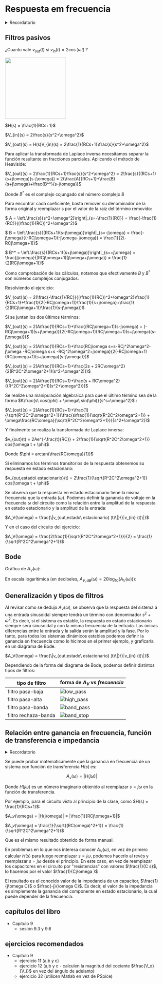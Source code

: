 # Respuesta em frecuencia

<details>

<summary> Recordatorio </summary>

<br />

$\mathcal{L} \left\{  e^{-at} \right\} = \frac{1}{s+a}$

$\mathcal{L} \left\{ cos(\omega t) \right\} = \frac{s}{s^s+\omega^2}$

$\mathcal{L} \left\{ sen(\omega t) \right\} = \frac{\omega}{s^s+\omega^2}$

$\mathcal{L} \left\{ cos(\omega t + \phi) \right\} = \frac{s\ cos(\phi) + \omega\ sin(\phi)}{s^s+\omega^2}$

</details>

## Filtros pasivos

¿Cuanto vale $v_{out} (t)$ si $v_{in} (t) = 2\cos{(\omega t)}$ ?

<img src="https://julianodb.github.io/electronic_circuits_diagrams/RC_lowpass.png" width="200"> 

$H(s) = \frac{1}{RCs+1}$

$V_{in}(s) = 2\frac{s}{s^2+\omega^2}$

$V_{out}(s) = H(s)V_{in}(s) = 2\frac{1}{RCs+1}\frac{s}{s^2+\omega^2}$

Para aplicar la transformada de Laplace inversa necesitamos separar la función resultante en fracciones parciales. Aplicando el método de Heaviside:

$V_{out}(s) = 2\frac{1}{RCs+1}\frac{s}{s^2+\omega^2} = 2\frac{s}{(RCs+1)(s+j\omega)(s-j\omega)} = 2(\frac{A}{RCs+1}+\frac{B}{s+j\omega}+\frac{B^*}{s-j\omega})$

Donde $B^*$ es el complejo cojungado del número complejo $B$

Para encontrar cada coeficiente, basta remover su denominador de la forma original y reemplazar s por el valor de la raiz del término removido:

$ A = \left.\frac{s}{s^2+\omega^2}\right\|_{s=-\frac{1}{RC}} = \frac{-\frac{1}{RC}}{(\frac{1}{RC})^2+\omega^2}$

$ B = \left.\frac{s}{(RCs+1)(s-j\omega)}\right\|_{s=-j\omega} = \frac{-j\omega}{(-RCj\omega+1)(-j\omega-j\omega)} = \frac{1}{2(-RCj\omega+1)}$

$ B^* = \left.\frac{s}{(RCs+1)(s+j\omega)}\right\|_{s=+j\omega} = \frac{j\omega}{(RCj\omega+1)(j\omega+j\omega)} = \frac{1}{2(RCj\omega+1)}$

Como comprobación de los cálculos, notamos que efectivamente $B$ y $B^*$ son números complejos conjugados.

Resolviendo el ejercicio:

$V_{out}(s) = 2(\frac{-\frac{1}{RC}}{(\frac{1}{RC})^2+\omega^2}\frac{1}{RCs+1}+\frac{1}{2(-RCj\omega+1)}\frac{1}{s+j\omega}+\frac{1}{2(RCj\omega+1)}\frac{1}{s-j\omega})$

Si se juntan los dos últimos términos:

$V_{out}(s) = 2(A\frac{1}{RCs+1}+\frac{(RCj\omega+1)(s-j\omega) + (-RCj\omega+1)(s+j\omega)}{2(-RCj\omega+1)(RCj\omega+1)(s+j\omega)(s-j\omega)})$

$V_{out}(s) = 2(A\frac{1}{RCs+1}+\frac{RCj\omega s+s-RCj^2\omega^2-j\omega -RCj\omega s+s -RCj^2\omega^2+j\omega}{2(-RCj\omega+1)(RCj\omega+1)(s+j\omega)(s-j\omega)})$

$V_{out}(s) = 2(A\frac{1}{RCs+1}+\frac{2s + 2RC\omega^2}{2(R^2C^2\omega^2+1)(s^2+\omega^2)})$

$V_{out}(s) = 2(A\frac{1}{RCs+1}+\frac{s + RC\omega^2}{(R^2C^2\omega^2+1)(s^2+\omega^2)})$

Se realize una manipulación algebraica para que el último término sea de la forma $K\frac{s\ cos(\phi) + \omega\ sin(\phi)}{s^s+\omega^2}$ :

$V_{out}(s) = 2(A\frac{1}{RCs+1}+\frac{1}{\sqrt{R^2C^2\omega^2+1}}\frac{s\frac{1}{\sqrt{R^2C^2\omega^2+1}} + \omega\frac{RC\omega}{\sqrt{R^2C^2\omega^2+1}}}{s^2+\omega^2})$

Y finalmente se realiza la transformada de Laplace ivnersa:

$v_{out}(t) = 2Ae^{-\frac{t}{RC}} + 2\frac{1}{\sqrt{R^2C^2\omega^2+1}} cos(\omega t + \phi)$

Donde $\phi = arctan(\frac{RC\omega}{1})$

Si eliminamos los términos transitorios de la respuesta obtenemos su respuesta en estado estacionario:

$v_{out,estado\ estacionario}(t) = 2\frac{1}{\sqrt{R^2C^2\omega^2+1}} cos(\omega t + \phi)$

Se observa que la respuesta en estado estacionario tiene la misma frecuencia que la entrada ($\omega$). Podemos definir la ganancia de voltaje en la frecuencia $\omega$ del circuito como la relación entre la amplitud de la respuesta en estado estacionario y la amplitud de la entrada:

$A_V(\omega) = \frac{\|v_{out,estado\ estacionario} (t)\|}{\|v_{in} (t)\|}$

Y en el caso del circuito del ejercicio:

$A_V(\omega) = \frac{2\frac{1}{\sqrt{R^2C^2\omega^2+1}}}{2} = \frac{1}{\sqrt{R^2C^2\omega^2+1}}$

## Bode

Gráfica de $A_V(\omega)$:

En escala logarítimica (en decibeles, $A_{V,dB}(\omega) = 20 \log_{10}(A_V(\omega))$):

## Generalización y tipos de filtros

Al revisar como se dedujo $A_V(\omega)$, se observa que la respuesta del sistema a una entrada sinusoidal siempre tendrá un término con denominador $s^2 + \omega^2$. Es decir, si el sistema es estable, la respuesta en estado estacionario siempre será sinusoidal y con la misma frecuencia de la entrada. Las únicas diferencias entre la entrada y la salida serán la amplitud y la fase. Por lo tanto, para todos los sistemas dinámicos estables podemos definir la ganancia en frecuencia como lo hicimos en el primer ejemplo, y graficarla en un diagrama de Bode.

$A_V(\omega) = \frac{\|v_{out,estado\ estacionario} (t)\|}{\|v_{in} (t)\|}$

Dependiendo de la forma del diagrama de Bode, podemos definir distintos tipos de filtros:

|tipo de filtro| forma de $A_V$ vs $frecuencia$ |
| -- | -- |
| filtro pasa-baja | ![low_pass](../img/low_pass.png) |
| filtro pasa-alta | ![high_pass](../img/high_pass.png) |
| filtro pasa-banda | ![band_pass](../img/band_pass.png) |
| filtro rechaza-banda | ![band_stop](../img/band_stop.png) |

## Relación entre ganancia en frecuencia, función de transferencia e impedancia

<details>

<summary> Recordatorio </summary>

<br />

$|a+bj| = \sqrt{a^2+b^2}$

$|\frac{1}{a+bj}| = \frac{|1|}{|a+bj|} = \frac{1}{\sqrt{a^2+b^2}}$

$|(a+bj)(c+dj)| = |a+bj||c+dj| = (\sqrt{a^2+b^2})(\sqrt{c^2+d^2})$

$|\frac{a+bj}{c+dj}| = \frac{|a+bj|}{|c+dj|} = \frac{\sqrt{a^2+b^2}}{\sqrt{c^2+d^2}}$

</details>

Se puede probar matematicamente que la ganancia en frecuencia de un sistema con función de transferencia $H(s)$ es:

$$A_v(\omega) = |H(j\omega)|$$

Donde $H(j\omega)$ es un número imaginario obtenido al reemplazar $s=j\omega$ en la función de transferencia.

Por ejemplo, para el circuito visto al principio de la clase, como $H(s) = \frac{1}{RCs+1}$:

$A_v(\omega) = |H(j\omega)| = |\frac{1}{RCj\omega+1}|$

$A_v(\omega) = \frac{1}{\sqrt{(RC\omega)^2+1}} = \frac{1}{\sqrt{R^2C^2\omega^2+1}}$

Que es el mismo resultado obtenido de forma manual.

En problemas en lo que nos interesa conocer $A_V(\omega)$, en vez de primero calcular $H(s)$ para luego reemplazar $s=j\omega$, podemos hacerlo al revés y reemplazar $s=j\omega$ desde el principio. En este caso, en vez de reemplazar los capacitores en el circuito por "resistencias" con valores $\frac{1}{C s}$, lo hacemos por el valor $\frac{1}{Cj\omega }$

El resultado es el conocido valor de la impedancia de un capacitor, $\frac{1}{j\omega C}$ o $\frac{-j}{\omega C}$. Es decir, el valor de la impedancia es simplemente la ganancia del componente en estado estacionario, la cual puede depender de la frecuencia.

## capítulos del libro
- Capítulo 9
  - sesión 9.3 y 9.6

## ejercicios recomendados
- Capítulo 9
  - ejercicio 11 (a,b y c)
  - ejercicio 12 (a,b y c - calculen la magnitud del cociente $\frac{V_o}{V_i}$ en vez del ángulo de adelanto)
  - ejercicio 32 (utilicen Matlab en vez de PSpice)
